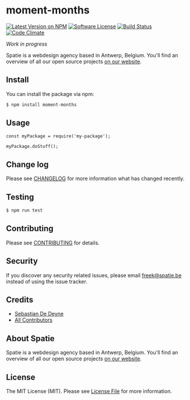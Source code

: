 # moment-months

[![Latest Version on NPM](https://img.shields.io/npm/v/moment-months.svg?style=flat-square)](https://npmjs.com/package/moment-months)
[![Software License](https://img.shields.io/badge/license-MIT-brightgreen.svg?style=flat-square)](LICENSE.md)
[![Build Status](https://img.shields.io/travis/spatie/moment-months/master.svg?style=flat-square)](https://travis-ci.org/spatie/moment-months)
[![Code Climate](https://img.shields.io/codeclimate/github/spatie/moment-months.svg?style=flat-square)](https://img.shields.io/codeclimate/github/spatie/moment-months.svg)

*Work in progress*

Spatie is a webdesign agency based in Antwerp, Belgium. You'll find an overview of all our open source projects [on our website](https://spatie.be/opensource).

## Install

You can install the package via npm:

```bash
$ npm install moment-months
```

## Usage

```es6
const myPackage = require('my-package');

myPackage.doStuff();
```

## Change log

Please see [CHANGELOG](CHANGELOG.md) for more information what has changed recently.

## Testing

``` bash
$ npm run test
```

## Contributing

Please see [CONTRIBUTING](CONTRIBUTING.md) for details.

## Security

If you discover any security related issues, please email freek@spatie.be instead of using the issue tracker.

## Credits

- [Sebastian De Deyne](https://github.com/sebastiandedeyne)
- [All Contributors](../../contributors)

## About Spatie
Spatie is a webdesign agency based in Antwerp, Belgium. You'll find an overview of all our open source projects [on our website](https://spatie.be/opensource).

## License

The MIT License (MIT). Please see [License File](LICENSE.md) for more information.
